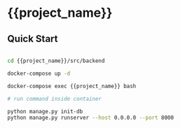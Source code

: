 {{project_name}}
=====


## Quick Start

```bash

cd {{project_name}}/src/backend

docker-compose up -d 

docker-compose exec {{project_name}} bash

# run command inside container

python manage.py init-db
python manage.py runserver --host 0.0.0.0 --port 8000


```